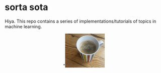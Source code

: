# sorta sota

Hiya. This repo contains a series of implementations/tutorials of topics in machine learning. 

<p align="center">
"<img src="assets/dna_coffee.png" width=25%>
</p>
